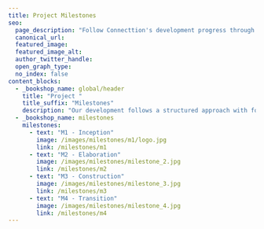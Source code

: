 ```yaml
---
title: Project Milestones
seo:
  page_description: "Follow Connecttion's development progress through our key project milestones from inception to final transition."
  canonical_url:
  featured_image:
  featured_image_alt:
  author_twitter_handle:
  open_graph_type:
  no_index: false
content_blocks:
  - _bookshop_name: global/header
    title: "Project "
    title_suffix: "Milestones"
    description: "Our development follows a structured approach with four key phases, each with specific deliverables and objectives."
  - _bookshop_name: milestones
    milestones:
      - text: "M1 - Inception"
        image: /images/milestones/m1/logo.jpg
        link: /milestones/m1
      - text: "M2 - Elaboration" 
        image: /images/milestones/milestone_2.jpg
        link: /milestones/m2
      - text: "M3 - Construction"
        image: /images/milestones/milestone_3.jpg
        link: /milestones/m3
      - text: "M4 - Transition"
        image: /images/milestones/milestone_4.jpg
        link: /milestones/m4
---
```

